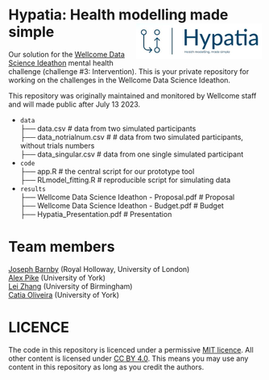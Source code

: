 # Hypatia: Health modelling made simple <img src="https://github.com/WellcomeIdeathon2023/Hypatia_Simple_Mental_Health_Modelling/blob/main/results/hypatia_logo.JPG" align="right" width="250px">


Our solution for the [Wellcome Data Science Ideathon](https://wellcome.org/grant-funding/schemes/ideathon) mental health challenge (challenge #3: Intervention). 
This is your private repository for working on the challenges in the Wellcome Data Science Ideathon.

This repository was originally maintained and monitored by Wellcome staff and will made public after July 13 2023.


* `data` <br />
     ├── data.csv # data from two simulated participants <br />
     ├── data_notrialnum.csv # # data from two simulated participants, without trials numbers <br />
     ├── data_singular.csv # data from one single simulated participant <br />
* `code` <br />
     ├── app.R # the central script for our prototype tool <br />
     ├── RLmodel_fitting.R # reproducible script for simulating data <br />
* `results` <br />
     ├── Wellcome Data Science Ideathon - Proposal.pdf # Proposal <br />
     ├── Wellcome Data Science Ideathon - Budget.pdf # Budget <br />
     ├── Hypatia_Presentation.pdf # Presentation <br />

# Team members
[Joseph Barnby](https://pure.royalholloway.ac.uk/en/persons/joseph-barnby) (Royal Holloway, University of London) <br />
[Alex Pike](https://www.york.ac.uk/psychology/staff/academicstaff/pike,-alex/) (University of York) <br />
[Lei Zhang](https://www.birmingham.ac.uk/staff/profiles/psychology/zhang-lei.aspx) (University of Birmingham) <br />
[Catia Oliveira](https://twitter.com/CatiaMOliveira) (University of York) <br />

# LICENCE

The code in this repository is licenced under a permissive [MIT licence](https://opensource.org/licenses/MIT). All other content is licensed under [CC BY 4.0](https://creativecommons.org/licenses/by/4.0/). This means you may use any content in this repository as long as you credit the authors.
